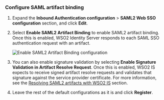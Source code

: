 ### Configure SAML artifact binding

1.  Expand the **Inbound Authentication configuration** > **SAML2 Web SSO
    configuration** section, and click **Edit**.

2.  Select **Enable SAML2 Artifact Binding** to enable SAML2 artifact
   binding. Once this is enabled, WSO2 Identity Server responds to each
   SAML SSO authentication request with an artifact.

    ![Enable SAML2 Artifact Binding configuration]({{base_path}}/assets/img/fragments/enable-artifact-binding.png)

3.  You can also enable signature validation by selecting **Enable
    Signature Validation in Artifact Resolve Request**. Once this is
    enabled, WSO2 IS expects to receive signed artifact resolve requests
    and validates that signature against the service provider
    certificate. For more information, see the [Resolving SAML2 artifacts with WSO2 IS]({{base_path}}/quick-starts/use-artifact-binding-sample/#resolve-artifacts-with-wso2-is) section.

4.  Leave the rest of the default configurations as it is and click
    **Register**.